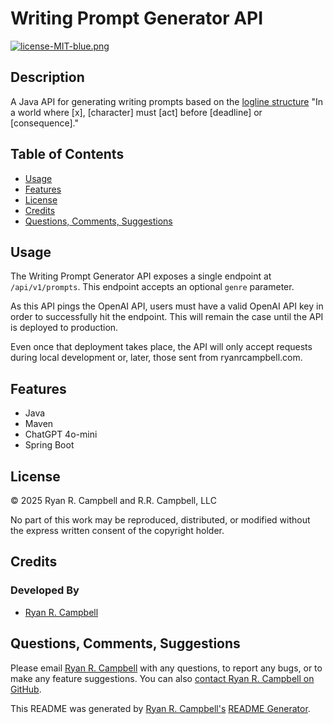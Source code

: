 # Writing Prompt Generator API

[![license-MIT-blue.png](https://img.shields.io/badge/%C2%A9%202025-Ryan%20R.%20Campbell%20and%20R.R.%20Campbell,%20LLC-red)](#License)

## Description
A Java API for generating writing prompts based on the [logline structure](https://www.r-on-everything.com/p/the-logline-your-novel-in-50-words-or-fewer) "In a world where [x], [character] must [act] before [deadline] or [consequence]."

## Table of Contents
- [Usage](#usage)
- [Features](#features)
- [License](#license)
- [Credits](#credits)
- [Questions, Comments, Suggestions](#questions-comments-suggestions)


## Usage
The Writing Prompt Generator API exposes a single endpoint at `/api/v1/prompts`. This endpoint accepts an optional `genre` parameter.

As this API pings the OpenAI API, users must have a valid OpenAI API key in order to successfully hit the endpoint. This will remain the case until the API is deployed to production.

Even once that deployment takes place, the API will only accept requests during local development or, later, those sent from ryanrcampbell.com.

## Features
- Java
- Maven
- ChatGPT 4o-mini
- Spring Boot

## License
&copy; 2025 Ryan R. Campbell and R.R. Campbell, LLC 

No part of this work may be reproduced, distributed, or modified without the express written consent of the copyright holder.


## Credits
### Developed By
- [Ryan R. Campbell](https://www.github.com/rrcampbell-exe/)

## Questions, Comments, Suggestions
Please email [Ryan R. Campbell](mailto:campbell.ryan.r@gmail.com) with any questions, to report any bugs, or to make any feature suggestions. You can also [contact Ryan R. Campbell on GitHub](https://www.github.com/rrcampbell-exe/).

This README was generated by [Ryan R. Campbell's](https://www.github.com/rrcampbell-exe/) [README Generator](https://github.com/rrcampbell-exe/readme-generator).
